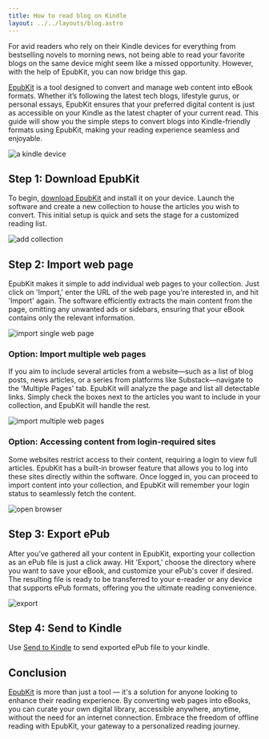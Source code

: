 ```yaml
---
title: How to read blog on Kindle
layout: ../../layouts/blog.astro
---
```

For avid readers who rely on their Kindle devices for everything from bestselling novels to morning news, not being able to read your favorite blogs on the same device might seem like a missed opportunity. However, with the help of EpubKit, you can now bridge this gap. 

[EpubKit](/) is a tool designed to convert and manage web content into eBook formats. Whether it’s following the latest tech blogs, lifestyle gurus, or personal essays, EpubKit ensures that your preferred digital content is just as accessible on your Kindle as the latest chapter of your current read. This guide will show you the simple steps to convert blogs into Kindle-friendly formats using EpubKit, making your reading experience seamless and enjoyable.

![a kindle device](/images/kindle.jpg)

## Step 1: Download EpubKit

To begin, [download EpubKit](/) and install it on your device. Launch the software and create a new collection to house the articles you wish to convert. This initial setup is quick and sets the stage for a customized reading list.

![add collection](/images/epubkit-add-collection.png)

## Step 2: Import web page

EpubKit makes it simple to add individual web pages to your collection. Just click on 'Import,' enter the URL of the web page you're interested in, and hit 'Import' again. The software efficiently extracts the main content from the page, omitting any unwanted ads or sidebars, ensuring that your eBook contains only the relevant information.

![import single web page](/images/epubkit-single-page.png)

### Option: Import multiple web pages

If you aim to include several articles from a website—such as a list of blog posts, news articles, or a series from platforms like Substack—navigate to the 'Multiple Pages' tab. EpubKit will analyze the page and list all detectable links. Simply check the boxes next to the articles you want to include in your collection, and EpubKit will handle the rest.

![import multiple web pages](/images/epubkit-multi-pages.jpg)

### Option: Accessing content from login-required sites

Some websites restrict access to their content, requiring a login to view full articles. EpubKit has a built-in browser feature that allows you to log into these sites directly within the software. Once logged in, you can proceed to import content into your collection, and EpubKit will remember your login status to seamlessly fetch the content.

![open browser](/images/epubkit-open-browser.png)

## Step 3: Export ePub

After you’ve gathered all your content in EpubKit, exporting your collection as an ePub file is just a click away. Hit 'Export,' choose the directory where you want to save your eBook, and customize your ePub's cover if desired. The resulting file is ready to be transferred to your e-reader or any device that supports ePub formats, offering you the ultimate reading convenience.

![export](/images/epubkit-export.png)

## Step 4: Send to Kindle

Use [Send to Kindle](https://www.amazon.com/sendtokindle) to send exported ePub file to your kindle.

## Conclusion

[EpubKit](/) is more than just a tool — it's a solution for anyone looking to enhance their reading experience. By converting web pages into eBooks, you can curate your own digital library, accessible anywhere, anytime, without the need for an internet connection. Embrace the freedom of offline reading with EpubKit, your gateway to a personalized reading journey.